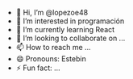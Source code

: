 - 👋 Hi, I’m @lopezoe48
- 👀 I’m interested in programación
- 🌱 I’m currently learning React
- 💞️ I’m looking to collaborate on ...
- 📫 How to reach me ...
- 😄 Pronouns: Estebin
- ⚡ Fun fact: ...

<!---
lopezoe48/lopezoe48 is a ✨ special ✨ repository because its `README.md` (this file) appears on your GitHub profile.
You can click the Preview link to take a look at your changes.
--->
